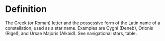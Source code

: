 # Definition

The Greek (or Roman) letter and the possessive form of the Latin name of
a constellation, used as a star name. Examples are Cygni (Deneb),
Orionis (Rigel), and Ursae Majoris (Alkaid). See navigational stars,
table.
